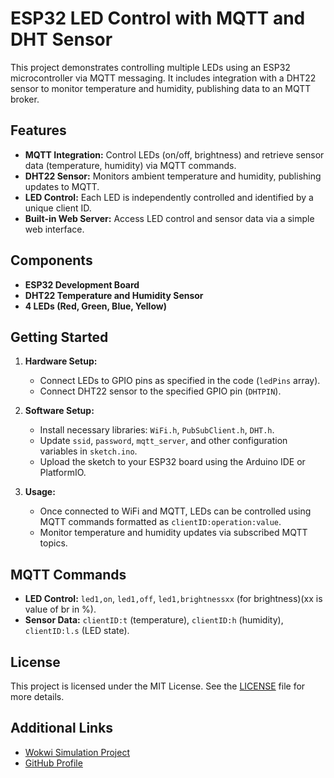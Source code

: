 # ESP32 LED Control with MQTT and DHT Sensor

This project demonstrates controlling multiple LEDs using an ESP32 microcontroller via MQTT messaging. It includes integration with a DHT22 sensor to monitor temperature and humidity, publishing data to an MQTT broker.

## Features

- **MQTT Integration:** Control LEDs (on/off, brightness) and retrieve sensor data (temperature, humidity) via MQTT commands.
- **DHT22 Sensor:** Monitors ambient temperature and humidity, publishing updates to MQTT.
- **LED Control:** Each LED is independently controlled and identified by a unique client ID.
- **Built-in Web Server:** Access LED control and sensor data via a simple web interface.

## Components

- **ESP32 Development Board**
- **DHT22 Temperature and Humidity Sensor**
- **4 LEDs (Red, Green, Blue, Yellow)**

## Getting Started

1. **Hardware Setup:**
   - Connect LEDs to GPIO pins as specified in the code (`ledPins` array).
   - Connect DHT22 sensor to the specified GPIO pin (`DHTPIN`).

2. **Software Setup:**
   - Install necessary libraries: `WiFi.h`, `PubSubClient.h`, `DHT.h`.
   - Update `ssid`, `password`, `mqtt_server`, and other configuration variables in `sketch.ino`.
   - Upload the sketch to your ESP32 board using the Arduino IDE or PlatformIO.

3. **Usage:**
   - Once connected to WiFi and MQTT, LEDs can be controlled using MQTT commands formatted as `clientID:operation:value`.
   - Monitor temperature and humidity updates via subscribed MQTT topics.

## MQTT Commands

- **LED Control:** `led1,on`, `led1,off`, `led1,brightnessxx` (for brightness)(xx is value of br in %).
- **Sensor Data:** `clientID:t` (temperature), `clientID:h` (humidity), `clientID:l.s` (LED state).

## License

This project is licensed under the MIT License. See the [LICENSE](LICENSE) file for more details.
## Additional Links
- [Wokwi Simulation Project](https://wokwi.com/projects/400760802720346113)
- [GitHub Profile](https://github.com/techrj786)
